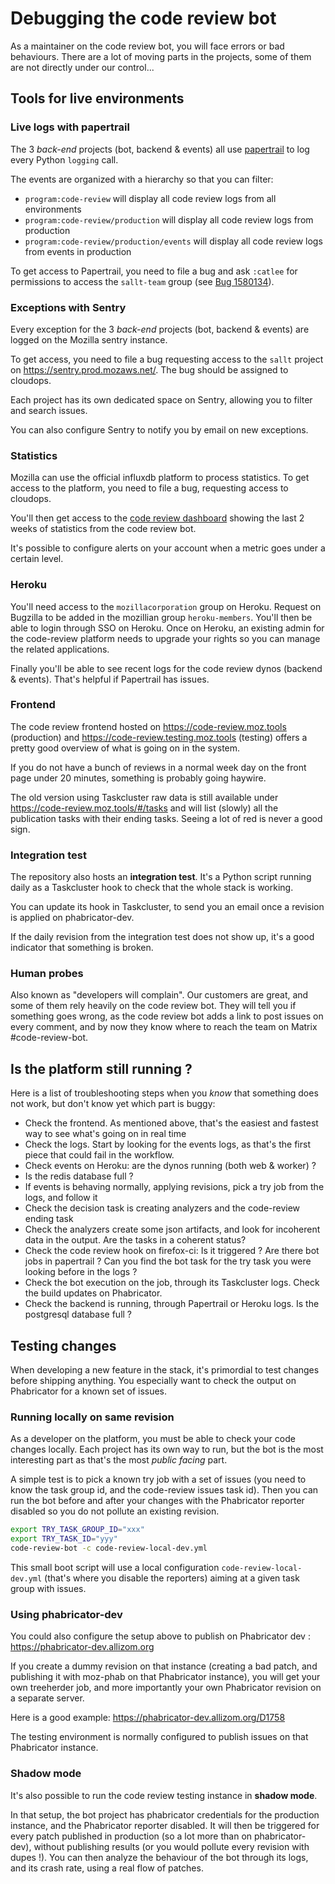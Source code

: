 # Debugging the code review bot

As a maintainer on the code review bot, you will face errors or bad behaviours. There are a lot of moving parts in the projects, some of them are not directly under our control...

## Tools for live environments

### Live logs with papertrail

The 3 *back-end* projects (bot, backend & events) all use [papertrail](https://my.papertrailapp.com) to log every Python `logging` call.

The events are organized with a hierarchy so that you can filter:

- `program:code-review` will display all code review logs from all environments
- `program:code-review/production` will display all code review logs from production
- `program:code-review/production/events` will display all code review logs from events in production

To get access to Papertrail, you need to file a bug and ask `:catlee` for permissions to access the `sallt-team` group (see [Bug 1580134](https://bugzilla.mozilla.org/show_bug.cgi?id=1580134)).

### Exceptions with Sentry

Every exception for the 3 *back-end* projects (bot, backend & events) are logged on the Mozilla sentry instance.

To get access, you need to file a bug requesting access to the `sallt` project on https://sentry.prod.mozaws.net/. The bug should be assigned to cloudops.

Each project has its own dedicated space on Sentry, allowing you to filter and search issues.

You can also configure Sentry to notify you by email on new exceptions.

### Statistics

Mozilla can use the official influxdb platform to process statistics. To get access to the platform, you need to file a bug, requesting access to cloudops.

You'll then get access to the [code review dashboard](https://earthangel-b40313e5.influxcloud.net/d/Tat_-20Wz/code-review?orgId=1) showing the last 2 weeks of statistics from the code review bot.

It's possible to configure alerts on your account when a metric goes under a certain level.

### Heroku

You'll need access to the `mozillacorporation` group on Heroku. Request on Bugzilla to be added in the mozillian group `heroku-members`. You'll then be able to login through SSO on Heroku.
Once on Heroku, an existing admin for the code-review platform needs to upgrade your rights so you can manage the related applications.

Finally you'll be able to see recent logs for the code review dynos (backend & events). That's helpful if Papertrail has issues.

### Frontend

The code review frontend hosted on https://code-review.moz.tools (production) and https://code-review.testing.moz.tools (testing) offers a pretty good overview of what is going on in the system.

If you do not have a bunch of reviews in a normal week day on the front page under 20 minutes, something is probably going haywire.

The old version using Taskcluster raw data is still available under https://code-review.moz.tools/#/tasks and will list (slowly) all the publication tasks with their ending tasks. Seeing a lot of red is never a good sign.

### Integration test

The repository also hosts an **integration test**. It's a Python script running daily as a Taskcluster hook to check that the whole stack is working.

You can update its hook in Taskcluster, to send you an email once a revision is applied on phabricator-dev.

If the daily revision from the integration test does not show up, it's a good indicator that something is broken.


### Human probes

Also known as "developers will complain". Our customers are great, and some of them rely heavily on the code review bot.
They will tell you if something goes wrong, as the code review bot adds a link to post issues on every comment, and by now they know where to reach the team on Matrix #code-review-bot.

## Is the platform still running ?

Here is a list of troubleshooting steps when you *know* that something does not work, but don't know yet which part is buggy:

- Check the frontend. As mentioned above, that's the easiest and fastest way to see what's going on in real time
- Check the logs. Start by looking for the events logs, as that's the first piece that could fail in the workflow.
- Check events on Heroku: are the dynos running (both web & worker) ?
- Is the redis database full ?
- If events is behaving normally, applying revisions, pick a try job from the logs, and follow it
- Check the decision task is creating analyzers and the code-review ending task
- Check the analyzers create some json artifacts, and look for incoherent data in the output. Are the tasks in a coherent status?
- Check the code review hook on firefox-ci: Is it triggered ? Are there bot jobs in papertrail ? Can you find the bot task for the try task you were looking before in the logs ?
- Check the bot execution on the job, through its Taskcluster logs. Check the build updates on Phabricator.
- Check the backend is running, through Papertrail or Heroku logs. Is the postgresql database full ?

## Testing changes

When developing a new feature in the stack, it's primordial to test changes before shipping anything. You especially want to check the output on Phabricator for a known set of issues.

### Running locally on same revision

As a developer on the platform, you must be able to check your code changes locally. Each project has its own way to run, but the bot is the most interesting part as that's the most *public facing* part.

A simple test is to pick a known try job with a set of issues (you need to know the task group id, and the code-review issues task id). Then you can run the bot before and after your changes with the Phabricator reporter disabled so you do not pollute an existing revision.

```bash
export TRY_TASK_GROUP_ID="xxx"
export TRY_TASK_ID="yyy"
code-review-bot -c code-review-local-dev.yml
```

This small boot script will use a local configuration `code-review-local-dev.yml` (that's where you disable the reporters) aiming at a given task group with issues.

### Using phabricator-dev

You could also configure the setup above to publish on Phabricator dev : https://phabricator-dev.allizom.org

If you create a dummy revision on that instance (creating a bad patch, and publishing it with moz-phab on that Phabricator instance), you will get your own treeherder job, and more importantly your own Phabricator revision on a separate server.

Here is a good example: https://phabricator-dev.allizom.org/D1758

The testing environment is normally configured to publish issues on that Phabricator instance.

### Shadow mode

It's also possible to run the code review testing instance in **shadow mode**.

In that setup, the bot project has phabricator credentials for the production instance, and the Phabricator reporter disabled. It will then be triggered for every patch published in production (so a lot more than on phabricator-dev), without publishing results (or you would pollute every revision with dupes !). You can then analyze the behaviour of the bot through its logs, and its crash rate, using a real flow of patches.
